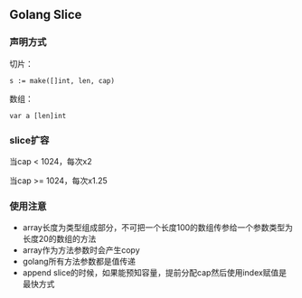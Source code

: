 ## Golang Slice

### 声明方式

切片：

`s := make([]int, len, cap)`

数组：

`var a [len]int`

### slice扩容

当cap < 1024，每次x2

当cap >= 1024，每次x1.25

### 使用注意

- array长度为类型组成部分，不可把一个长度100的数组传参给一个参数类型为长度20的数组的方法
- array作为方法参数时会产生copy
- golang所有方法参数都是值传递
- append slice的时候，如果能预知容量，提前分配cap然后使用index赋值是最快方式



